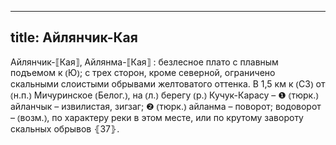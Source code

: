 
---
title: Айлянчик-Кая
---
Айлянчик-⟦Кая⟧, Айлянма-⟦Кая⟧
: безлесное плато с плавным подъемом к ⦅Ю⦆; с трех сторон, кроме северной, ограничено скальными слоистыми обрывами желтоватого оттенка. В 1,5 км к ⦅СЗ⦆ от ⦅н.п.⦆ Мичуринское ⦅Белог.⦆, на ⦅л.⦆ берегу ⦅р.⦆ Кучук-Карасу – ❶ ⦅тюрк.⦆ айланчык – извилистая, зигзаг; ❷ ⦅тюрк.⦆ айланма – поворот; водоворот – ⦅возм.⦆, по характеру реки в этом месте, или по крутому завороту скальных обрывов ⦃З7⦄.
